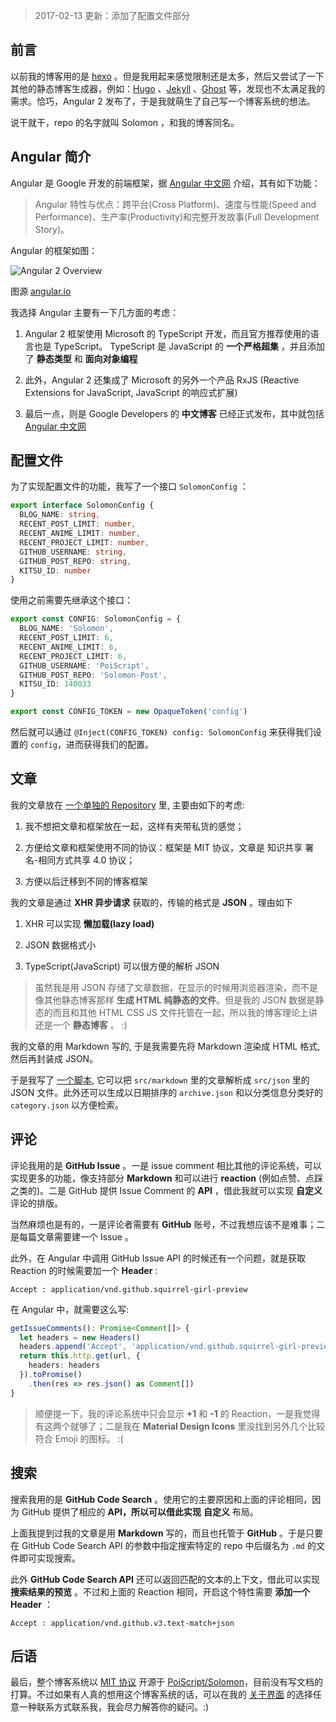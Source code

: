 > 2017-02-13 更新：添加了配置文件部分

## 前言

以前我的博客用的是 [hexo](https://hexo.io/) 。但是我用起来感觉限制还是太多，然后又尝试了一下其他的静态博客生成器，例如：[Hugo](https://gohugo.io/) 、[Jekyll](https://jekyllrb.com/) 、[Ghost](https://ghost.org/) 等，发现也不太满足我的需求。恰巧，Angular 2 发布了，于是我就萌生了自己写一个博客系统的想法。

说干就干，repo 的名字就叫 Solomon ，和我的博客同名。

## Angular 简介

Angular 是 Google 开发的前端框架，据 [Angular 中文网](https://angular.cn) 介绍，其有如下功能：

> Angular 特性与优点：跨平台(Cross Platform)、速度与性能(Speed and Performance)、生产率(Productivity)和完整开发故事(Full Development Story)。

Angular 的框架如图：

![Angular 2 Overview](https://angular.io/resources/images/devguide/architecture/overview2.png)

图源 [angular.io](angular.io)

我选择 Angular 主要有一下几方面的考虑：

1.  Angular 2 框架使用 Microsoft 的 TypeScript 开发，而且官方推荐使用的语言也是 TypeScript。
    TypeScript 是 JavaScript 的 **一个严格超集** ，并且添加了 **静态类型** 和 **面向对象编程**

2.  此外，Angular 2 还集成了 Microsoft 的另外一个产品 RxJS
    (Reactive Extensions for JavaScript, JavaScript 的响应式扩展)

3.  最后一点，则是 Google Developers 的 **中文博客** 已经正式发布，其中就包括 [Angular 中文网](angular.io)

## 配置文件

为了实现配置文件的功能，我写了一个接口 `SolomonConfig` ：

```TypeScript
export interface SolomonConfig {
  BLOG_NAME: string,
  RECENT_POST_LIMIT: number,
  RECENT_ANIME_LIMIT: number,
  RECENT_PROJECT_LIMIT: number,
  GITHUB_USERNAME: string,
  GITHUB_POST_REPO: string,
  KITSU_ID: number
}
```

使用之前需要先继承这个接口：

```TypeScript
export const CONFIG: SolomonConfig = {
  BLOG_NAME: 'Solomon',
  RECENT_POST_LIMIT: 6,
  RECENT_ANIME_LIMIT: 6,
  RECENT_PROJECT_LIMIT: 6,
  GITHUB_USERNAME: 'PoiScript',
  GITHUB_POST_REPO: 'Solomon-Post',
  KITSU_ID: 140033
}

export const CONFIG_TOKEN = new OpaqueToken('config')
```

然后就可以通过 `@Inject(CONFIG_TOKEN) config: SolomonConfig`
来获得我们设置的 `config`，进而获得我们的配置。

## 文章

我的文章放在 [一个单独的 Repository](https://github.com/PoiScript/Solomon-Post) 里, 主要由如下的考虑:

1.  我不想把文章和框架放在一起，这样有夹带私货的感觉；

2.  方便给文章和框架使用不同的协议：框架是 MIT 协议，文章是 知识共享 署名-相同方式共享 4.0 协议；

3.  方便以后迁移到不同的博客框架

我的文章是通过 **XHR 异步请求** 获取的，传输的格式是 **JSON** 。理由如下

1.  XHR 可以实现 **懒加载(lazy load)**

2.  JSON 数据格式小

3.  TypeScript(JavaScript) 可以很方便的解析 JSON

> 虽然我是用 JSON 存储了文章数据，在显示的时候用浏览器渲染，而不是像其他静态博客那样 **生成 HTML 纯静态的文件**。但是我的 JSON 数据是静态的而且和其他 HTML CSS JS 文件托管在一起，所以我的博客理论上讲还是一个 **静态博客** 。 :)

我的文章的用 Markdown 写的,
于是我需要先将 Markdown 渲染成 HTML 格式,
然后再封装成 JSON。

于是我写了 [一个脚本](https://github.com/PoiScript/Solomon-Post/blob/master/build.ts),
它可以把 `src/markdown` 里的文章解析成 `src/json` 里的 JSON 文件。此外还可以生成以日期排序的 `archive.json` 和以分类信息分类好的 `category.json` 以方便检索。

## 评论

评论我用的是 **GitHub Issue** 。一是 issue comment 相比其他的评论系统，可以实现更多的功能，像支持部分 **Markdown** 和可以进行 **reaction** (例如点赞、点踩之类的)。二是 GitHub 提供 Issue Comment 的 **API** ，借此我就可以实现 **自定义** 评论的排版。

当然麻烦也是有的，一是评论者需要有 **GitHub** 账号，不过我想应该不是难事；二是每篇文章需要建一个 Issue 。

此外，在 Angular 中调用 GitHub Issue API 的时候还有一个问题，就是获取 Reaction 的时候需要加一个 **Header** :

```
Accept : application/vnd.github.squirrel-girl-preview
```

在 Angular 中，就需要这么写:

```TypeScript
getIssueComments(): Promise<Comment[]> {
  let headers = new Headers()
  headers.append('Accept', 'application/vnd.github.squirrel-girl-preview')
  return this.http.get(url, {
    headers: headers
  }).toPromise()
    .then(res => res.json() as Comment[])
}
```

> 顺便提一下，我的评论系统中只会显示 **+1** 和 **-1** 的 Reaction，一是我觉得有这两个就够了；二是我在 **Material Design Icons** 里没找到另外几个比较符合 Emoji 的图标。 :(

## 搜索

搜索我用的是 **GitHub Code Search** 。使用它的主要原因和上面的评论相同，因为 GitHub 提供了相应的 **API，所以可以借此实现** **自定义** 布局。

上面我提到过我的文章是用 **Markdown** 写的，而且也托管于 **GitHub** 。于是只要在 GitHub Code Search API 的参数中指定搜索特定的 repo 中后缀名为 `.md` 的文件即可实现搜索。

此外 **GitHub Code Search API** 还可以返回匹配的文本的上下文，借此可以实现 **搜索结果的预览** 。不过和上面的 Reaction 相同，开启这个特性需要 **添加一个 Header** ：

```
Accept : application/vnd.github.v3.text-match+json
```

## 后语

最后，整个博客系统以 [MIT 协议](https://github.com/PoiScript/Solomon/blob/master/LICENSE) 开源于 [PoiScript/Solomon](https://github.com/PoiScript/Solomon)，目前没有写文档的打算。不过如果有人真的想用这个博客系统的话，可以在我的 [关于界面](/about) 的选择任意一种联系方式联系我，我会尽力解答你的疑问。:)
